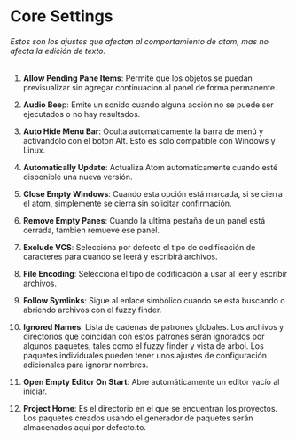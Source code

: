 # Core Settings

###### Estos son los ajustes que afectan al comportamiento de atom, mas no afecta la edición de texto.

1. **Allow Pending Pane Items**: Permite que los objetos se puedan previsualizar sin agregar continuacion al panel de forma permanente.

2. **Audio Bee**p: Emite un sonido cuando alguna acción no se puede ser ejecutados o no hay resultados.

3. **Auto Hide Menu Bar**: Oculta automaticamente la barra de menú y activandolo con el boton Alt. Esto es solo compatible con Windows y Linux.

4. **Automatically Update**: Actualiza Atom automaticamente cuando esté disponible una nueva versión.

5. **Close Empty Windows**: Cuando esta opción está marcada, si se cierra el atom, simplemente se cierra sin solicitar confirmación.

6. **Remove Empty Panes**: Cuando la ultima pestaña de un panel está cerrada, tambien remueve ese panel.

7. **Exclude VCS**: Seleccióna por defecto el tipo de codificación de caracteres para cuando se leerá y escribirá archivos.

8. **File Encoding**: Selecciona el tipo de codificación  a usar al leer y escribir archivos.

9. **Follow Symlinks**: Sigue al enlace simbólico cuando se esta buscando o abriendo archivos con el fuzzy finder.

10. **Ignored Names**: Lista de cadenas de patrones globales. Los archivos y directorios que coincidan con estos patrones serán ignorados por algunos paquetes, tales como el fuzzy finder y vista de árbol. Los paquetes individuales pueden tener unos ajustes de configuración adicionales para ignorar nombres.

11. **Open Empty Editor On Start**: Abre automáticamente un editor vacío al iniciar.

12. **Project Home**: Es el directorio en el que se encuentran los proyectos. Los paquetes creados usando el generador de paquetes serán almacenados aquí por defecto.to.
